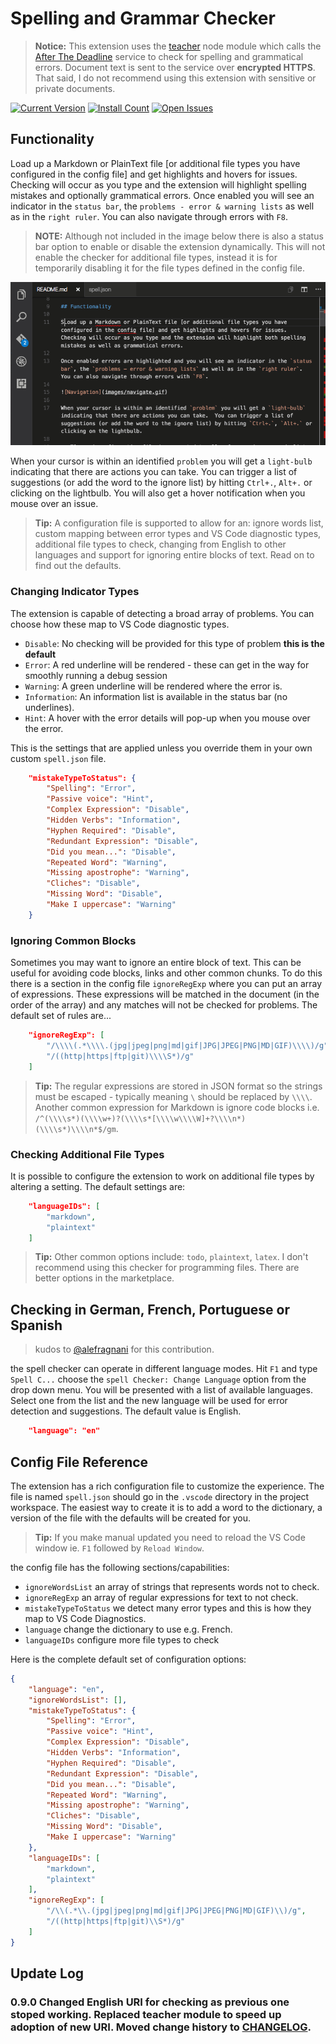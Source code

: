 # Spelling and Grammar Checker

>**Notice:** This extension uses the [teacher](http://github.com/vesln/teacher) node module which calls the [After The Deadline](http://afterthedeadline.com) service to check for spelling and grammatical errors.  Document text is sent to the service over **encrypted HTTPS**. That said, I do not recommend using this extension with sensitive or private documents.

[![Current Version](http://vsmarketplacebadge.apphb.com/version/seanmcbreen.spell.svg)](https://marketplace.visualstudio.com/items?itemName=seanmcbreen.Spell)
[![Install Count](http://vsmarketplacebadge.apphb.com/installs/seanmcbreen.spell.svg)](https://marketplace.visualstudio.com/items?itemName=seanmcbreen.Spell)
[![Open Issues](http://vsmarketplacebadge.apphb.com/rating/seanmcbreen.spell.svg)](https://marketplace.visualstudio.com/items?itemName=seanmcbreen.Spell)

## Functionality 

Load up a Markdown or PlainText file [or additional file types you have configured in the config file] and get highlights and hovers for issues.  Checking will occur as you type and the extension will highlight spelling mistakes and optionally grammatical errors.  Once enabled you will see an indicator in the `status bar`, the `problems - error & warning lists` as well as in the `right ruler`.  You can also navigate through errors with `F8`.

>**NOTE:** Although not included in the image below there is also a status bar option to enable or disable the extension dynamically.  This will not enable the checker for additional file types,  instead it is for temporarily disabling it for the file types defined in the config file.

![Demo](images/SpellDemo.gif)

When your cursor is within an identified `problem` you will get a `light-bulb` indicating that there are actions you can take.  You can trigger a list of suggestions (or add the word to the ignore list) by hitting `Ctrl+.`, `Alt+.` or clicking on the lightbulb.  You will also get a hover notification when you mouse over an issue.


>**Tip:** A configuration file is supported to allow for an: ignore words list, custom mapping between error types and VS Code diagnostic types, additional file types to check, changing from English to other languages and support for ignoring entire blocks of text.  Read on to find out the defaults.

### Changing Indicator Types

The extension is capable of detecting a broad array of problems.  You can choose how these map to VS Code diagnostic types.
* `Disable`: No checking will be provided for this type of problem **this is the default**
* `Error`: A red underline will be rendered - these can get in the way for smoothly running a debug session
* `Warning`: A green underline will be rendered where the error is. 
* `Information`: An information list is available in the status bar (no underlines).
* `Hint`: A hover with the error details will pop-up when you mouse over the error.

This is the settings that are applied unless you override them in your own custom `spell.json` file.
``` json
    "mistakeTypeToStatus": {
        "Spelling": "Error", 
        "Passive voice": "Hint",
        "Complex Expression": "Disable", 
        "Hidden Verbs": "Information", 
        "Hyphen Required": "Disable", 
        "Redundant Expression": "Disable", 
        "Did you mean...": "Disable", 
        "Repeated Word": "Warning", 
        "Missing apostrophe": "Warning", 
        "Cliches": "Disable", 
        "Missing Word": "Disable", 
        "Make I uppercase": "Warning" 
    }
```

### Ignoring Common Blocks

Sometimes you may want to ignore an entire block of text.  This can be useful for avoiding code blocks, links and other common chunks.  To do this there is a section in the config file `ignoreRegExp` where you can put an array of expressions.  These expressions will be matched in the document (in the order of the array) and any matches will not be checked for problems.  The default set of rules are...

``` json
    "ignoreRegExp": [
        "/\\\\(.*\\\\.(jpg|jpeg|png|md|gif|JPG|JPEG|PNG|MD|GIF)\\\\)/g", 
        "/((http|https|ftp|git)\\\\S*)/g"
    ]
```

> **Tip:** The regular expressions are stored in JSON format so the strings must be escaped - typically meaning `\` should be replaced by `\\\\`.  Another common expression for Markdown is ignore code blocks i.e. `/^(\\\\s*)(\\\\w+)?(\\\\s*[\\\\w\\\\W]+?\\\\n*)(\\\\s*)\\\\n*$/gm`.

### Checking Additional File Types

It is possible to configure the extension to work on additional file types by altering a setting. The default settings are:

``` json
    "languageIDs": [
        "markdown",
        "plaintext"
    ]
```

>**Tip:** Other common options include: `todo`, `plaintext`, `latex`.  I don't recommend using this checker for programming files.  There are better options in the marketplace.

## Checking in German, French, Portuguese or Spanish
> kudos to [@alefragnani](https://github.com/alefragnani) for this contribution.

the spell checker can operate in different language modes.  Hit `F1` and type `Spell C...` choose the `spell Checker: Change Language` option from the drop down menu.  You will be presented with a list of available languages.  Select one from the list and the new language will be used for error detection and suggestions.  The default value is English.

``` json
    "language": "en"
```

## Config File Reference

The extension has a rich configuration file to customize the experience.  The file is named `spell.json` should go in the `.vscode` directory in the project workspace.  The easiest way to create it is to add a word to the dictionary, a version of the file with the defaults will be created for you.

>**Tip:** If you make manual updated you need to reload the VS Code window ie. `F1` followed by `Reload Window`.

the config file has the following sections/capabilities:

* `ignoreWordsList` an array of strings that represents words not to check.
* `ignoreRegExp` an array of regular expressions for text to not check.
* `mistakeTypeToStatus` we detect many error types and this is how they map to VS Code Diagnostics.
* `language` change the dictionary to use e.g. French.
* `languageIDs` configure more file types to check

Here is the complete default set of configuration options:
``` json
{
    "language": "en",
    "ignoreWordsList": [],
    "mistakeTypeToStatus": {
        "Spelling": "Error",
        "Passive voice": "Hint",
        "Complex Expression": "Disable",
        "Hidden Verbs": "Information",
        "Hyphen Required": "Disable",
        "Redundant Expression": "Disable",
        "Did you mean...": "Disable",
        "Repeated Word": "Warning",
        "Missing apostrophe": "Warning",
        "Cliches": "Disable",
        "Missing Word": "Disable",
        "Make I uppercase": "Warning"
    },
    "languageIDs": [
        "markdown",
        "plaintext"
    ],
    "ignoreRegExp": [
        "/\\(.*\\.(jpg|jpeg|png|md|gif|JPG|JPEG|PNG|MD|GIF)\\)/g",
        "/((http|https|ftp|git)\\S*)/g"
    ]
}
```


## Update Log

### 0.9.0 Changed English URI for checking as previous one stoped working.  Replaced teacher module to speed up adoption of new URI.  Moved change history to [CHANGELOG](CHANGELOG.md).




